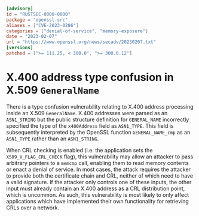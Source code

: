 ```toml
[advisory]
id = "RUSTSEC-0000-0000"
package = "openssl-src"
aliases = ["CVE-2023-0286"]
categories = ["denial-of-service", "memory-exposure"]
date = "2023-02-07"
url = "https://www.openssl.org/news/secadv/20230207.txt"
[versions]
patched = [">= 111.25, < 300.0", ">= 300.0.12"]
```

# X.400 address type confusion in X.509 `GeneralName`

There is a type confusion vulnerability relating to X.400 address processing
inside an X.509 `GeneralName`. X.400 addresses were parsed as an `ASN1_STRING` but
the public structure definition for `GENERAL_NAME` incorrectly specified the type
of the `x400Address` field as `ASN1_TYPE`. This field is subsequently interpreted by
the OpenSSL function `GENERAL_NAME_cmp` as an `ASN1_TYPE` rather than an
`ASN1_STRING`.

When CRL checking is enabled (i.e. the application sets the
`X509_V_FLAG_CRL_CHECK` flag), this vulnerability may allow an attacker to pass
arbitrary pointers to a `memcmp` call, enabling them to read memory contents or
enact a denial of service. In most cases, the attack requires the attacker to
provide both the certificate chain and CRL, neither of which need to have a
valid signature. If the attacker only controls one of these inputs, the other
input must already contain an X.400 address as a CRL distribution point, which
is uncommon. As such, this vulnerability is most likely to only affect
applications which have implemented their own functionality for retrieving CRLs
over a network.
